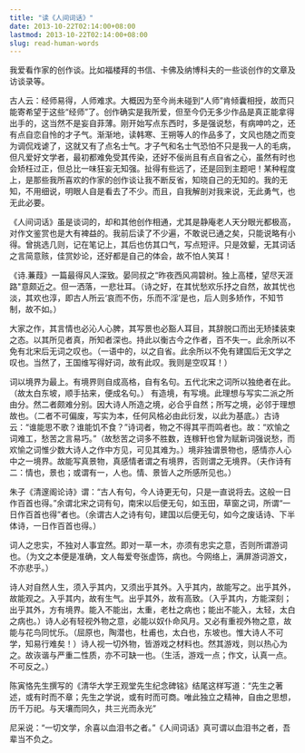 ```yaml
---
title: "读《人间词话》"
date: 2013-10-22T02:14:00+08:00
lastmod: 2013-10-22T02:14:00+08:00
slug: read-human-words
---
```


我爱看作家的创作谈。比如福楼拜的书信、卡佛及纳博科夫的一些谈创作的文章及访谈录等。

古人云：经师易得，人师难求。大概因为至今尚未碰到“人师”肯倾囊相授，故而只能寄希望于这些“经师”了。创作确实是我所爱，但至今仍无多少作品是真正能拿得出手的，这当然不是妄自菲薄。刚开始写点东西时，多是强说愁，有病呻吟之，还有点自恋自怜的才子气。渐渐地，读韩寒、王朔等人的作品多了，文风也随之而变为调侃戏谑了，这就又有了点名士气。才子气和名士气恐怕不只是我一人的毛病，但凡爱好文学者，最初都难免受其传染，还好不佞尚且有点自省之心，虽然有时也会矫枉过正，但总比一味狂妄无知强。扯得有些远了，还是回到主题吧！某种程度上，是那些我所喜欢的作家的创作谈让我不断反省，知晓自己的无知的。我的无知，不用细说，明眼人自是看去了不少。而且，自我解剖对我来说，无此勇气，也无此必要。

《人间词话》虽是谈词的，却和其他创作相通，尤其是静庵老人天分眼光都极高，对作文鉴赏也是大有裨益的。我前后读了不少遍，不敢说已通之矣，只能说略有小得。曾挑选几则，记在笔记上，其后也仿其口气，写点短评。只是效颦，无其词话之言简意赅，佳赏妙论，还好都是自己的体会，故不怕人笑耳！

《诗.蒹葭》一篇最得风人深致。晏同叔之“昨夜西风凋碧树。独上高楼，望尽天涯路"意颇近之。但一洒落，一悲壮耳。（诗之好，在其忧愁欢乐抒之自然，故其忧也淡，其欢也淳，即古人所云‘哀而不伤，乐而不淫’是也，后人则多矫作，不知节制，故不如。）

大家之作，其言情也必沁人心脾，其写景也必豁人耳目，其辞脱口而出无矫揉装束之态。以其所见者真，所知者深也。持此以衡古今之作者，百不失一。此余所以不免有北宋后无词之叹也。（一语中的，以之自省。此余所以不免有建国后无文学之叹也。当然了，王国维写得好词，故有此叹。我则是空叹耳！）

词以境界为最上。有境界则自成高格，自有名句。五代北宋之词所以独绝者在此。（故太白东坡，顺手拈来，便成名句。） 有造境，有写境。此理想与写实二派之所由分。然二者颇难分别。因大诗人所造之境，必合乎自然；所写之境，必邻于理想故也。（二者不可偏废，写实为本，任何风格必由此衍发，以此为基底。）古诗云：“谁能思不歌？谁能饥不食？”诗词者，物之不得其平而鸣者也。故：“欢愉之词难工，愁苦之言易巧。”（故愁苦之词多不胜数，连稼轩也曾为赋新词强说愁，而欢愉之词惟少数大诗人之作中方见，可见其难为。）境非独谓景物也，感情亦人心中之一境界。故能写真景物，真感情者谓之有境界，否则谓之无境界。（夫作诗有二：情也，景也；或谓有一，人也。情、景皆人之所感所见也。）

朱子《清邃阁论诗》谓：“古人有句，今人诗更无句，只是一直说将去。这般一日作百首也得。”余谓北宋之词有句，南宋以后便无句，如玉田，草窗之词，所谓“一日作百首也得”者也。（余谓古人之诗有句，建国以后便无句，如今之废话诗、下半体诗，一日作百首也得。）

词人之忠实，不独对人事宜然。即对一草一木，亦须有忠实之意，否则所谓游词也。（为文之本便是准确，文人每爱夸张虚饰，病也。今网络上，满屏游词游文，不亦悲乎。） 

诗人对自然人生，须入乎其内，又须出乎其外。入乎其内，故能写之。出乎其外，故能观之。入乎其内，故有生气。出乎其外，故有高致。（入乎其内，方能深刻；出乎其外，方有境界。能入不能出，太重，老杜之病也；能出不能入，太轻，太白之病也。）诗人必有轻视外物之意，必能以奴仆命风月。又必有重视外物之意，故能与花鸟同忧乐。（屈原也，陶潜也，杜甫也，太白也，东坡也。惟大诗人不可学，知易行难矣！）诗人视一切外物，皆游戏之材料也。然其游戏，则以热心为之。故诙谐与严重二性质，亦不可缺一也。（生活，游戏一点；作文，认真一点。不可反之。）

陈寅恪先生撰写的《清华大学王观堂先生纪念碑铭》结尾这样写道：“先生之著述，或有时而不章；先生之学说，或有时而可商。唯此独立之精神，自由之思想，历千万祀。与天壤而同久，共三光而永光”

尼采说：“一切文学，余喜以血泪书之者。”《人间词话》真可谓以血泪书之者，吾辈当不负之。
